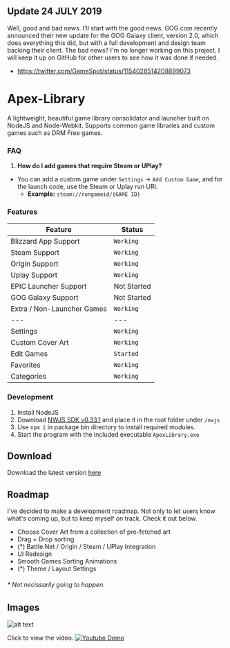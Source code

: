 ## Update 24 JULY 2019
Well, good and bad news. I'll start with the good news. GOG.com recently announced their new update for the GOG Galaxy client, version 2.0, which does everything this did, but with a full development and design team backing their client. The bad news? I'm no longer working on this project. I will keep it up on GitHub for other users to see how it was done if needed. 
- https://twitter.com/GameSpot/status/1154028514208899073

# Apex-Library
A lightweight, beautiful game library consolidator and launcher built on NodeJS and Node-Webkit. Supports common game libraries and custom games such as DRM Free games.

### FAQ
1. **How do I add games that require Steam or UPlay?**
  - You can add a custom game under `Settings` -> `Add Custom Game`, and for the launch code, use the Steam or Uplay run URI.
    * **Example:** `steam://rungameid/{GAME ID}`

### Features
Feature | Status
--- | ---
Blizzard App Support | `Working`
Steam Support | `Working`
Origin Support | `Working`
Uplay Support | `Working`
EPIC Launcher Support | Not Started
GOG Galaxy Support | Not Started
Extra / Non-Launcher Games | `Working`
--- | ---
Settings | `Working`
Custom Cover Art | `Working`
Edit Games | `Started`
Favorites | `Working`
Categories | `Working`

### Development
1. Install NodeJS
2. Download [NWJS SDK v0.33.1](https://dl.nwjs.io/v0.33.1/nwjs-sdk-v0.33.1-win-x64.zip) and place it in the root folder under `/nwjs`
3. Use `npm i` in package bin directory to install required modules.
4. Start the program with the included executable `ApexLibrary.exe`

## Download
Download the latest version [here](https://github.com/uplusion23/Apex-Library/releases)

## Roadmap
I've decided to make a development roadmap. Not only to let users know what's coming up, but to keep myself on track. Check it out below.
- Choose Cover Art from a collection of pre-fetched art
- Drag + Drop sorting
- (*) Battle.Net / Origin / Steam / UPlay Integration
- UI Redesign
- Smooth Games Sorting Animations
- (*) Theme / Layout Settings
###### * Not necissarily going to happen.

## Images

![alt text](https://i.imgur.com/kBlHow1.png "Library Page")

Click to view the video.
[![Youtube Demo](http://i3.ytimg.com/vi/TKp7uqQpeJ0/maxresdefault.jpg)](https://www.youtube.com/watch?v=TKp7uqQpeJ0)
